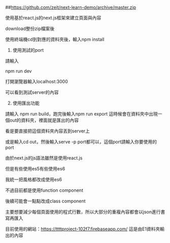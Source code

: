 ##https://github.com/zeit/next-learn-demo/archive/master.zip

使用基於react.js的next.js框架來建立頁面與內容

download整份zip檔案後

使用終端機cd到對應的資料夾後，輸入npm install

1. 使用測試的port

請輸入

npm run dev

打開瀏覽器輸入localhost:3000

可以看到測試server的內容

2. 使用匯出功能

請輸入 npm run build，跑完後輸入npm run export
這時候會在資料夾中出現一個out的資料夾，裡面就是匯出的內容

看是要直接把這個資料夾內容丟到server上

或是輸入cd out，然後輸入serve -p port都可以，這個port請輸入你要使用的port

由於next.js的js語法雖然是使用react.js

但是有些使用es5有些使用es6

我統一把風格都改成使用es6

不過目前都是使用function component

後續可能會一點點改成class component

主要想要減少每個頁面使用的程式行數，所以大部分的重複內容都會以json進行書寫再匯入

目前使用的網站：https://ttttproject-102f7.firebaseapp.com/
這是由E1資料夾輸出的內容
